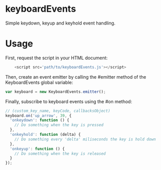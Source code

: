 # keyboardEvents
Simple keydown, keyup and keyhold event handling.

# Usage

First, request the script in your HTML document:
``` js
    <script src='path/to/keyboardEvents.js'></script>
```

Then, create an event emitter by calling the #emitter method of the KeyboardEvents global variable:
``` js
var keyboard = new KeyboardEvents.emitter();
```

Finally, subscribe to keyboard events using the #on method:
``` js
// (custom_key_name, keyCode, callbacksObject)
keyboard.on('up_arrow', 39, {
  'onkeydown': function () {
    // Do something when the key is pressed
  },
  'onkeyhold': function (delta) {
    // Do something every 'delta' miliseconds the key is hold down
  },
  'onkeyup': function () {
    // Do something when the key is released
  }
});
```

